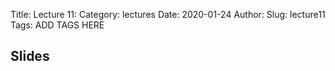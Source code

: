 Title: Lecture 11:
Category: lectures
Date: 2020-01-24
Author: 
Slug: lecture11
Tags: ADD TAGS HERE


## Slides
